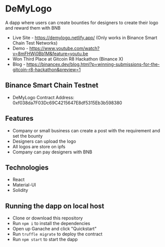 # DeMyLogo
A dapp where users can create bounties for designers to create their logo and reward them with BNB

- Live Site - https://demylogo.netlify.app/  (Only works in Binance Smart Chain Test Networks)
- Demo - https://www.youtube.com/watch?v=8mFHWj0Bb1M&feature=youtu.be
- Won Third Place at Gitcoin R8 Hackathon (Binance X)
- Blog - https://binancex.dev/blog.html?p=winning-submissions-for-the-gitcoin-r8-hackathon&preview=1

## Binance Smart Chain Testnet
- DeMyLogo Contract Address: 0xf038da7F03Dc69C4215647E8df5315Eb3b598380

## Features
- Company or small business can create a post with the requirement and set the bounty
- Designers can upload the logo
- All logos are store on ipfs
- Company can pay designers with BNB

## Technologies
- React
- Material-UI
- Solidity

## Running the dapp on local host
- Clone or download this repository
- Run `npm i` to install the dependencies
- Open up Ganache and click "Quickstart"
- Run `truffle migrate` to deploy the contract
- Run `npm start` to start the dapp
